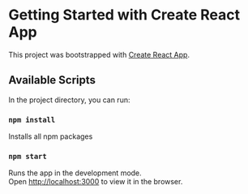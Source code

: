 # Getting Started with Create React App

This project was bootstrapped with [Create React App](https://github.com/facebook/create-react-app).

## Available Scripts

In the project directory, you can run:

### `npm install`

Installs all npm packages

### `npm start`

Runs the app in the development mode.\
Open [http://localhost:3000](http://localhost:3000) to view it in the browser.

